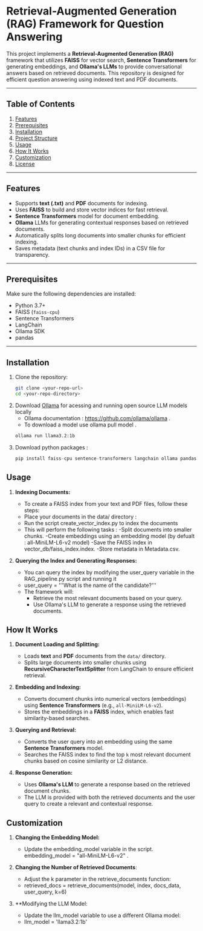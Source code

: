 # Retrieval-Augmented Generation (RAG) Framework for Question Answering  

This project implements a **Retrieval-Augmented Generation (RAG)** framework that utilizes **FAISS** for vector search, **Sentence Transformers** for generating embeddings, and **Ollama's LLMs** to provide conversational answers based on retrieved documents. This repository is designed for efficient question answering using indexed text and PDF documents.  

---

## Table of Contents  
1. [Features](#features)  
2. [Prerequisites](#prerequisites)  
3. [Installation](#installation)  
4. [Project Structure](#project-structure)  
5. [Usage](#usage)  
6. [How It Works](#how-it-works)  
7. [Customization](#customization)  
8. [License](#license)  

---

## Features  
- Supports **text (.txt)** and **PDF** documents for indexing.  
- Uses **FAISS** to build and store vector indices for fast retrieval.  
- **Sentence Transformers** model for document embedding.  
- **Ollama** LLMs for generating contextual responses based on retrieved documents.  
- Automatically splits long documents into smaller chunks for efficient indexing.  
- Saves metadata (text chunks and index IDs) in a CSV file for transparency.  

---

## Prerequisites  
Make sure the following dependencies are installed:  
- Python 3.7+  
- FAISS (`faiss-cpu`)  
- Sentence Transformers  
- LangChain  
- Ollama SDK  
- pandas  

---

## Installation  
1. Clone the repository:  
   ```bash
   git clone <your-repo-url>
   cd <your-repo-directory>
2. Download [Ollama](https://ollama.com/download) for acessing and running open source LLM models locally
   - Ollama documentation : https://github.com/ollama/ollama .
   - To download a model use ollama pull model .
   ```bash
   ollama run llama3.2:1b 	
   
3. Download python packages : 
   ```python
   pip install faiss-cpu sentence-transformers langchain ollama pandas

## Usage 
1. **Indexing Documents:**
	- To create a FAISS index from your text and PDF files, follow these steps:
	- Place your documents in the data/ directory : 
	- Run the script create_vector_index.py to index the documents
	- This will perform the following tasks :
		-Split documents into smaller chunks.
		-Create embeddings using an embedding model (by defualt : all-MiniLM-L6-v2 model)
		-Save the FAISS index in vector_db/faiss_index.index.
		-Store metadata in Metadata.csv.

2. **Querying the Index and Generating Responses:**
	- You can query the index by modifying the user_query variable in the RAG_pipeline.py script and running it
	- user_query = '''What is the name of the candidate?'''
	- The framework will:
		- Retrieve the most relevant documents based on your query.
		- Use Ollama's LLM to generate a response using the retrieved documents.

## How It Works  

1. **Document Loading and Splitting:**  
   - Loads **text** and **PDF** documents from the `data/` directory.  
   - Splits large documents into smaller chunks using **RecursiveCharacterTextSplitter** from LangChain to ensure efficient retrieval.  

2. **Embedding and Indexing:**  
   - Converts document chunks into numerical vectors (embeddings) using **Sentence Transformers** (e.g., `all-MiniLM-L6-v2`).  
   - Stores the embeddings in a **FAISS** index, which enables fast similarity-based searches.  

3. **Querying and Retrieval:**  
   - Converts the user query into an embedding using the same **Sentence Transformers** model.  
   - Searches the FAISS index to find the top `k` most relevant document chunks based on cosine similarity or L2 distance.  

4. **Response Generation:**  
   - Uses **Ollama's LLM** to generate a response based on the retrieved document chunks.  
   - The LLM is provided with both the retrieved documents and the user query to create a relevant and contextual response.  

## Customization

1. **Changing the Embedding Model:**

	- Update the embedding_model variable in the script. 
	embedding_model = "all-MiniLM-L6-v2" . 
2. **Changing the Number of Retrieved Documents**:
	- Adjust the k parameter in the retrieve_documents function:
	- retrieved_docs = retrieve_documents(model, index, docs_data, user_query, k=6)
3. **Modifying the LLM Model:
	- Update the llm_model variable to use a different Ollama model:
	- llm_model = 'llama3.2:1b'
	